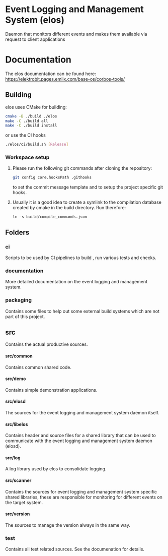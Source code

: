 # Event Logging and Management System (elos)

Daemon that monitors different events and makes them available
via request to client applications

# Documentation

The elos documentation can be found here: https://elektrobit.pages.emlix.com/base-os/corbos-tools/

## Building

elos uses CMake for building:

```bash
cmake -B ./build ./elos
make -C ./build all
make -C ./build install
```

or use the CI hooks

```bash
./elos/ci/build.sh [Release]
```

### Workspace setup

1. Please run the following git commands after cloning the repository:

   ```bash
   git config core.hooksPath .githooks
   ```

   to set the commit message template and to setup the project specific git hooks.

2. Usually it is a good idea to create a symlink to the compilation database
   created by cmake in the build directory. Run therefore:

   ```
   ln -s build/compile_commands.json
   ```

## Folders

### ci

Scripts to be used by CI pipelines to build , run various tests and checks.

### documentation

More detailed documentation on the event logging and management system.

### packaging

Contains some files to help out some external build systems which are not part of this project.

## src

Contains the actual productive sources.

#### src/common

Contains common shared code.

#### src/demo

Contains simple demonstration applications.

#### src/elosd

The sources for the event logging and management system daemon itself.

#### src/libelos

Contains header and source files for a shared library that can be used
to communicate with the event logging and management system daemon (elosd).

#### src/log

A log library used by elos to consolidate logging.

#### src/scanner

Contains the sources for event logging and management system specific shared libraries,
these are responsible for monitoring for different events on the target system.

#### src/version

The sources to manage the version always in the same way.

### test

Contains all test related sources. See the documenation for details.
